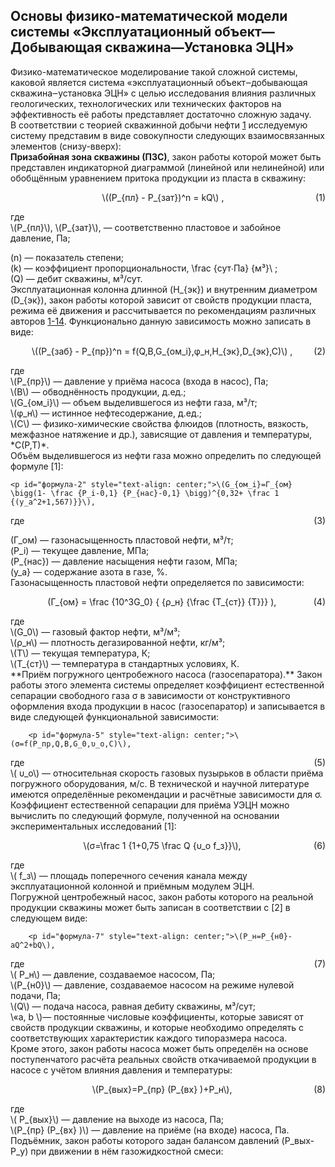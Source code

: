 ## Основы физико-математической модели системы «Эксплуатационный объект—Добывающая скважина—Установка ЭЦН»

   Физико-математическое моделирование такой сложной системы,  каковой  является
система «эксплуатационный  объект‒добывающая  скважина‒установка  ЭЦН»  с  целью
исследования влияния различных геологических,  технологических  или  технических
факторов на эффективность её работы представляет достаточно сложную задачу.  
   В соответствии с теорией скважинной  добычи  нефти  [1](#источники)  исследуемую  систему
представим   в   виде   совокупности   следующих    взаимосвязанных    элементов
(снизу-вверх):  
   **Призабойная зона скважины (ПЗС)**, закон работы которой может быть  представлен
индикаторной диаграммой (линейной  или  нелинейной)  или  обобщённым  уравнением
притока продукции из пласта в скважину:  

<p id="формула-1" style="text-align: center;">\((P_{пл} - P_{зат})^n  = kQ\) ,
<span style="float:right;">(1)</span></p>

<p>где <br> 
\(P_{пл}\), \(P_{зат}\), — соответственно пластовое и забойное давление, Па; <br>

\(n\) — показатель степени; <br>
\(k\) — коэффициент пропорциональности, \frac {сут∙Па} {м³}\ ; <br>
\(Q\) — дебит скважины, м³/сут. <br>
   Эксплуатационная колонна длинной \(H_{эк}\)  и  внутренним  диаметром  \(D_{эк}\),  закон
работы которой зависит  от  свойств  продукции  пласта,  режима  её  движения  и
рассчитывается по рекомендациям различных авторов [1-14](#источники).  Функционально  данную
зависимость можно записать в виде: 
<p id="формула-2" style="text-align: center;">\((P_{заб} - P_{пр})^n  = f(Q,B,G_{ом_i},φ_н,H_{эк},D_{эк},C)\) ,
<span style="float:right;">(2)</span></p>

<p>где <br> 
\(P_{пр}\) — давление у приёма насоса (входа в насос), Па; <br>
\(В\) — обводнённость продукции, д.ед.;<br>
\(G_{ом_i}\) — объем выделившегося из нефти газа, м³/т;<br>
\(φ_н\) — истинное нефтесодержание, д.ед.;<br>
\(С\) — физико-химические свойства флюидов (плотность, вязкость, межфазное натяжение и др.), зависящие от давления и температуры, *C(P,T)*.<br>
Объём выделившегося из нефти газа можно определить по следующей формуле [1]:


	<p id="формула-2" style="text-align: center;">\(G_{ом_i}=Г_{ом} \bigg(1- \frac {P_i-0,1} {P_{нас}-0,1} \bigg)^{0,32+ \frac 1 {(y_а^2+1,567)}}\),
<span style="float:right;">(3)</span></p>
<p>где <br> 

\(Г_ом\) — газонасыщенность пластовой нефти, м³/т;                 <br>
\(P_i\) — текущее давление, МПа;                                   <br>
\(P_{нас}\) — давление насыщения нефти газом, МПа;                 <br>
\(y_а\} — содержание азота в газе, %.                              <br>
Газонасыщенность пластовой нефти определяется по зависимости:
	<p id="формула-4" style="text-align: center;">\(Г_{ом} = \frac {10^3G_0} { {ρ_н}  {\frac {T_{ст}} {T}}}  \),
<span style="float:right;">(4)</span></p>
<p>где <br>
\(G_0\) —  газовый фактор нефти, м³/м³; <br>
\(ρ_н\) — плотность дегазированной нефти, кг/м³; <br>
\(Т\) — текущая температура, К;<br>
\(T_{ст}\) — температура в стандартных условиях, К. <br>
   **Приём погружного центробежного насоса (газосепаратора).**  Закон  работы  этого
элемента системы определяет коэффициент естественной сепарации свободного газа σ
в  зависимости  от  конструктивного   оформления   входа   продукции   в   насос
(газосепаратор) и записывается в виде следующей функциональной зависимости:

		<p id="формула-5" style="text-align: center;">\(σ=f(P_пр,Q,B,G_0,υ_о,C)\),	
<span style="float:right;">(5)</span></p>
<p>где<br>
\( υ_о\) — относительная скорость газовых пузырьков в области приёма погружного оборудования, м/с.  
В технической и научной литературе имеются определённые рекомендации и расчётные зависимости для σ.  
   Коэффициент  естественной  сепарации  для  приёма  УЭЦН  можно  вычислить  по
следующий формуле, полученной на основании экспериментальных исследований [1]:
		<p id="формула-6" style="text-align: center;">\(σ=\frac 1 {1+0,75 \frac Q {υ_о f_з}}\),	
<span style="float:right;">(6)</span></p>
<p>где<br>
\( f_з\) — площадь поперечного сечения канала между эксплуатационной колонной и приёмным модулем ЭЦН.<br>
   Погружной центробежный насос, закон работы  которого  на  реальной  продукции
скважины может быть записан в соответствии с [2] в следующем виде:

		<p id="формула-7" style="text-align: center;">\(P_н=P_{н0}-aQ^2+bQ\),	
<span style="float:right;">(7)</span></p>
<p>где<br>
\( P_н\) — давление, создаваемое насосом, Па;                                                                                                                          <br>
\(P_{н0}\) — давление, создаваемое насосом на режиме нулевой подачи, Па;                                                                                               <br>
\(Q\) — подача насоса, равная дебиту скважины, м³/сут;                                                                                                                 <br>
   \«a, b \)— постоянные числовые коэффициенты, которые зависят от свойств продукции скважины,  и  которые  необходимо  определять  с  соответствующих  характеристик каждого типоразмера насоса. <br>
Кроме этого, закон работы насоса может быть определён на основе поступенчатого расчёта реальных свойств откачиваемой продукции в насосе с учётом влияния давления и температуры:
		<p id="формула-8" style="text-align: center;">\(P_{вых}=P_{пр} (P_{вх} )+P_н\),	
<span style="float:right;">(8)</span></p>

<p>где<br>
\( P_{вых}\) — давление на выходе из насоса, Па;<br>
\(P_{пр} (P_{вх} )\) — давление на приёме (на входе) насоса, Па.<br>
Подъёмник, закон работы которого задан балансом давлений (P_вых- P_у) при движении в нём газожидкостной смеси:
	
